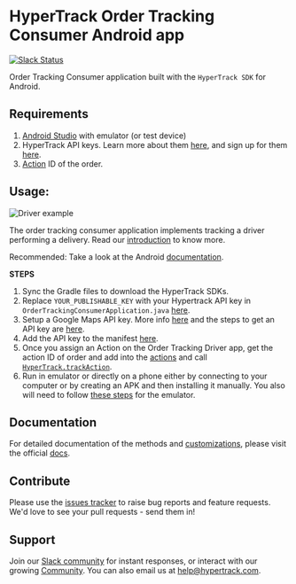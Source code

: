 # HyperTrack Order Tracking Consumer Android app
[![Slack Status](http://slack.hypertrack.com/badge.svg)](http://slack.hypertrack.com)

Order Tracking Consumer application built with the `HyperTrack SDK` for Android.

## Requirements
1. [Android Studio](https://developer.android.com/studio/index.html) with emulator (or test device)
2. HyperTrack API keys. Learn more about them [here](https://docs.hypertrack.com/gettingstarted/authentication.html), and sign up for them [here](https://dashboard.hypertrack.com/signup).
3. [Action](https://docs.hypertrack.com/sdks/android/reference/action.html) ID of the order.

## Usage:
![Driver example](readme-imgs/driver.gif)

The order tracking consumer  application implements tracking a driver performing a delivery. Read our [introduction](https://docs.hypertrack.com/) to know more.

Recommended: Take a look at the Android [documentation](https://docs.hypertrack.com/sdks/android/setup.html).

**STEPS**

1. Sync the Gradle files to download the HyperTrack SDKs.
2. Replace `YOUR_PUBLISHABLE_KEY` with your Hypertrack API key in `OrderTrackingConsumerApplication.java` [here](https://github.com/hypertrack/order-tracking-consumer-sample-android/blob/master/app/src/main/java/io/hypertrack/ordertrackingconsumer/OrderTrackingConsumerApplication.java#L19).
3. Setup a Google Maps API key. More info [here](https://developers.google.com/maps/documentation/android-api/start) and the steps to get an API key are [here](https://developers.google.com/maps/documentation/android-api/start#step_4_get_a_google_maps_api_key).
4. Add the API key to the manifest [here](https://github.com/hypertrack/order-tracking-consumer-sample-android/blob/master/app/src/main/AndroidManifest.xml#L26).
6. Once you assign an Action on the Order Tracking Driver app, get the action ID of order and add into the [actions](https://github.com/hypertrack/order-tracking-consumer-sample-android/blob/master/app/src/main/java/io/hypertrack/ordertrackingconsumer/MainActivity.java#L61) and call [`HyperTrack.trackAction`](https://github.com/hypertrack/order-tracking-consumer-sample-android/blob/master/app/src/main/java/io/hypertrack/ordertrackingconsumer/MainActivity.java#L66).
6. Run in emulator or directly on a phone either by connecting to your computer or by creating an APK and then installing it manually. You also will need to follow [these steps](https://developer.android.com/studio/run/emulator.html#extended) for the emulator.

## Documentation
For detailed documentation of the methods and [customizations](https://docs.hypertrack.com/usecases/livetracking/android/installing.html), please visit the official [docs](https://docs.hypertrack.com/).

## Contribute
Please use the [issues tracker](https://github.com/hypertrack/example-android/issues) to raise bug reports and feature requests. We'd love to see your pull requests - send them in!

## Support
Join our [Slack community](http://slack.hypertrack.com) for instant responses, or interact with our growing [Community](https://community.hypertrack.com). You can also email us at help@hypertrack.com.
